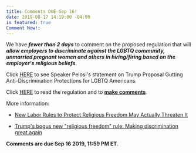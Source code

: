 ```yaml
---
title: Comments DUE Sep 16!
date: 2019-08-17 14:19:00 -04:00
is featured: true
Comment Now!: 
---
```


We have ***fewer than 2 days*** to comment on the proposed regulation that will ***allow employers to discriminate against the LGBTQ community, unmarried pregnant women and others in hiring/firing based on the employer's religious beliefs***.  

Click [HERE](https://www.speaker.gov/newsroom/81419-4/) to see Speaker Pelosi's statement on Trump Proposal Gutting Anti-Discrimination Protections for LGBTQ Americans.  

Click [HERE](https://www.regulations.gov/document?D=OFCCP-2019-0003-0002&fbclid=IwAR2HF2zePrznRftlbVckhNbyoCCP74JDJxl1_2nsl1CoqXRy5E1jvFWS5Gs) to read the regulation and to **[make comments](https://www.regulations.gov/comment?D=OFCCP-2019-0003-0002)**.  

More information:

* [New Labor Rules to Protect Religious Freedom May Actually Threaten It](https://nonprofitquarterly.org/new-labor-rules-to-protect-religious-freedom-may-actually-threaten-it/)

* [Trump's bogus new "religious freedom" rule: Making discrimination great again](https://www.salon.com/2019/08/16/trumps-bogus-new-religious-freedom-rule-making-discrimination-great-again/)
  

**Comments are due Sep 16 2019, 11:59 PM ET**.